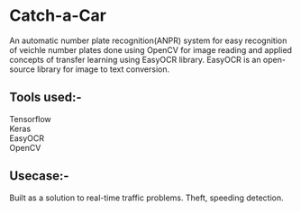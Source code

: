 # Catch-a-Car

An automatic number plate recognition(ANPR) system for easy recognition of veichle number plates done using OpenCV for image reading and applied concepts of transfer learning using EasyOCR library. 
EasyOCR is an open-source library for image to text conversion. 

## Tools used:-
  Tensorflow  
  Keras  
  EasyOCR  
  OpenCV  

## Usecase:-
Built as a solution to real-time traffic problems. Theft, speeding detection.
